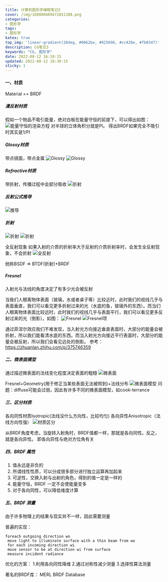 ```yaml
---
title: 计算机图形学编程笔记3
cover: /img/160880489472851388.png
categories:
- 图形学
tags: 
- 图形学
katex: true
top_img: 'linear-gradient(20deg, #0062be, #925696, #cc426e, #fb0347)'
description: CG笔记3
keywords: "CG, 图形学"
date: 2022-08-12 16:10:15
updated: 2022-08-12 18:30:15
sticky: 1
---
```


#### 一、材质
Material == BRDF

##### 漫反射材质
假如一个物品不吸引能量，绝对白板在能量守恒的前提下，可以得出如图：
![能量守恒的渲染方程](/img/160880489472851388.png)
对半球的立体角积分就是PI。 得出BRDF如果完全不吸引时其实是1/PI

##### Glossy材质
带点镜面，带点金属
![Glossy](/img/160880489472851389.png)
![Glossy](/img/160880489472851390.png)

##### Refractive材质
带折射，传播过程中会部分吸收
![折射](/img/160880489472851391.png)

##### 反射公式推导
![推导](/img/160880489472851392.png)

##### 折射
![折射](/img/160880489472851393.png)
![折射](/img/160880489472851394.png)

全反射现象
如果入射的介质的折射率大于反射的介质折射率时，会发生全反射现象，不会折射
![全反射](/img/160880489472851395.png)

统称BSDF => BTDF(折射)+BRDF 

##### Fresnel
入射光与法线的角度决定了有多少光会被反射

当我们人眼离物体表面（玻璃，水或者桌子等）比较近时，此时我们的视线几乎与表面垂直，我们可以看见更多折射过来的光（水底的鱼，玻璃外的东西）。而当们人眼离物体表面比较远时，此时我们的视线几乎与表面平行，我们可以看见更多反射过来的光（倒影）。如图：
![Fresnel](/img/160880489472851396.png)
![Fresnel项](/img/160880489472851397.png)

通过菲涅尔效应我们不难发现，当入射光方向接近垂直表面时，大部分的能量会被折射，所以我们能看清水底的东西。而当入射光方向接近平行表面时，大部分的能量会被反射，所以我们会看见远处的倒影。
参考： https://zhuanlan.zhihu.com/p/375746359

##### 二、微表面模型
通过描述微表面的法线变化程度决定表面的粗糙
![微表面](/img/160880489472851398.png)

Fresnel+Geometry(用于修正当某些表面无法被照到)+法线分布
![微表面模型](/img/160880489472851399.png)
问题：diffuse可能会过弱，因此有许多不同的微表面模型，如cook-terrance

##### 三、区分材质
各向同性材质Isotropic(法线没什么方向性，比较均匀)
各向异性Anisotropic（法线方向性强）
![材质区分](/img/1608804894728513100.png)

从BRDF角度考虑，当旋转入射角时，BRDF值都一样，那就是各向同性。反之，就是各向异性。
即各向异性与绝对方位角有关

##### 四、BRDF 属性
1. 值永远是非负的
2. 所谓线性性质，可以分成很多部分进行独立运算再加起来
3. 可逆性，交换入射与出射的角色，得到的值一定是一样的
4. 能量守恒，BRDF 一定不会使能量变多
5. 对于各向同性，可以降低维度计算

##### 五、BRDF 测量
由于许多物理上的结果与现实并不一样，因此需要测量

普遍的实现：
```
foreach outgoing direction wo
 move light to illuminate surface with a thin beam from wo
 for each incoming direction wi
 move sensor to be at direction wi from surface
 measure incident radiance
```
优化的方案：
1.利用各向同性降维
2.通过对称性减少测量
3.选择性算法测量

著名的BRDF库： MERL BRDF Database